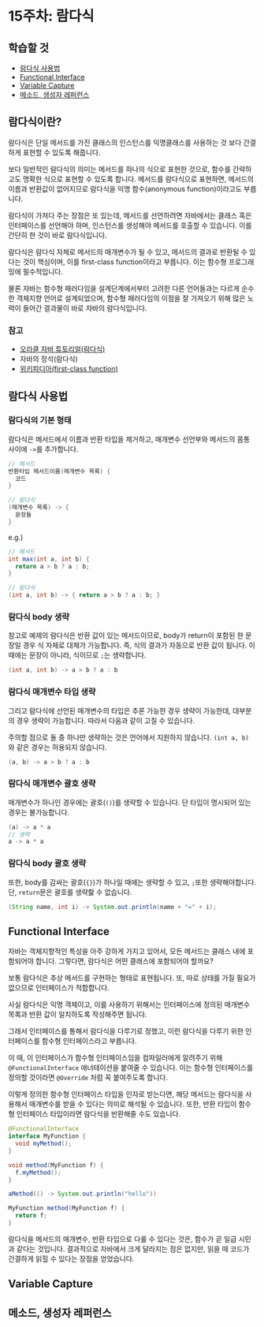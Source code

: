# 15주차: 람다식

## 학습할 것

- [람다식 사용법](#람다식-사용법)
- [Functional Interface](#functional-interface)
- [Variable Capture](#variable-capture)
- [메소드, 생성자 레퍼런스](#메소드-생성자-레퍼런스)

## 람다식이란?

람다식은 단일 메서드를 가진 클래스의 인스턴스를 익명클래스를 사용하는 것 보다 간결하게 표현할 수 있도록 해줍니다.

보다 일반적인 람다식의 의미는 메서드를 하나의 식으로 표현한 것으로, 함수를 간략하고도 명확한 식으로 표현할 수 있도록 합니다. 메서드를 람다식으로 표현하면, 메서드의 이름과 반환값이 없어지므로 람다식을 익명 함수(anonymous function)이라고도 부릅니다.

람다식이 가져다 주는 장점은 또 있는데, 메서드를 선언하려면 자바에서는 클래스 혹은 인터페이스를 선언해야 하며, 인스턴스를 생성해야 메서드를 호출할 수 있습니다. 이를 간단히 한 것이 바로 람다식입니다.

람다식은 람다식 자체로 메서드의 매개변수가 될 수 있고, 메서드의 결과로 반환될 수 있다는 것이 핵심이며, 이를 first-class function이라고 부릅니다. 이는 함수형 프로그래밍에 필수적입니다.

물론 자바는 함수형 패러다임을 설계단계에서부터 고려한 다른 언어들과는 다르게 순수한 객체지향 언어로 설계되었으며, 함수형 패러다임의 이점을 잘 가져오기 위해 많은 노력이 들어간 결과물이 바로 자바의 람다식입니다.

### 참고

- [오라클 자바 튜토리얼(람다식)](https://docs.oracle.com/javase/tutorial/java/javaOO/lambdaexpressions.html)
- 자바의 정석(람다식)
- [위키피디아(first-class function)](https://en.wikipedia.org/wiki/First-class_function)

## 람다식 사용법

### 람다식의 기본 형태

람다식은 메서드에서 이름과 반환 타입을 제거하고, 매개변수 선언부와 메서드의 몸통 사이에 `->`를 추가합니다.

```java
// 메서드
반환타입 메서드이름(매개변수 목록) {
  코드
}

// 람다식
(매개변수 목록) -> {
  문장들
}
```

e.g.)

```java
// 메서드
int max(int a, int b) {
  return a > b ? a : b;
}

// 람다식
(int a, int b) -> { return a > b ? a : b; }
```

### 람다식 body 생략

참고로 예제의 람다식은 반환 값이 있는 메서드이므로, body가 return이 포함된 한 문장일 경우 식 자체로 대체가 가능합니다. 즉, 식의 결과가 자동으로 반환 값이 됩니다. 이 때에는 문장이 아니라, 식이므로 `;`는 생략합니다.

```java
(int a, int b) -> a > b ? a : b
```

### 람다식 매개변수 타입 생략

그리고 람다식에 선언된 매개변수의 타입은 추론 가능한 경우 생략이 가능한데, 대부분의 경우 생략이 가능합니다. 따라서 다음과 같이 고칠 수 있습니다.

주의할 점으로 둘 중 하나만 생략하는 것은 언어에서 지원하지 않습니다. `(int a, b)` 와 같은 경우는 허용되지 않습니다.

```java
(a, b) -> a > b ? a : b
```

### 람다식 매개변수 괄호 생략

매개변수가 하나인 경우에는 괄호(`()`)를 생략할 수 있습니다. 단 타입이 명시되어 있는 경우는 불가능합니다.

```java
(a) -> a * a
// 생략
a -> a * a
```

### 람다식 body 괄호 생략

또한, body를 감싸는 괄호(`{}`)가 하나일 때에는 생략할 수 있고, `;`또한 생략해야합니다. 단, `return`문은 괄호를 생략핧 수 없습니다.

```java
(String name, int i) -> System.out.println(name + "=" + i);
```

## Functional Interface

자바는 객체지향적인 특성을 아주 강하게 가지고 있어서, 모든 메서드는 클래스 내에 포함되어야 합니다. 그렇다면, 람다식은 어떤 클래스에 포함되어야 할까요?

보통 람다식은 추상 메서드를 구현하는 형태로 표현됩니다. 또, 따로 상태를 가질 필요가 없으므로 인터페이스가 적합합니다.

사실 람다식은 익명 객체이고, 이를 사용하기 위해서는 인터페이스에 정의된 매개변수 목록과 반환 값이 일치하도록 작성해주면 됩니다.

그래서 인터페이스를 통해서 람다식을 다루기로 정했고, 이런 람다식을 다루기 위한 인터페이스를 함수형 인터페이스라고 부릅니다.

이 때, 이 인터페이스가 함수형 인터페이스임을 컴파일러에게 알려주기 위해 `@FunctionalInterface` 애너테이션을 붙여줄 수 있습니다. 이는 함수형 인터페이스를 정의할 것이라면 `@Override` 처럼 꼭 붙여주도록 합니다.

이렇게 정의한 함수형 인터페이스 타입을 인자로 받는다면, 해당 메서드는 람다식을 사용해서 매개변수를 받을 수 있다는 의미로 해석될 수 있습니다. 또한, 반환 타입이 함수형 인터페이스 타입이라면 람다식을 반환해줄 수도 있습니다.

```java
@FunctionalInterface
interface MyFunction {
  void myMethod();
}
```

```java
void method(MyFunction f) {
  f.myMethod();
}

aMethod(() -> System.out.println("hello"))
```

```java
MyFunction method(MyFunction f) {
  return f;
}
```

람다식을 메서드의 매개변수, 반환 타입으로 다룰 수 있다는 것은, 함수가 곧 일급 시민과 같다는 것입니다. 결과적으로 자바에서 크게 달라지는 점은 없지만, 읽을 때 코드가 간결하게 읽힐 수 있다는 장점을 얻었습니다.

## Variable Capture

## 메소드, 생성자 레퍼런스
